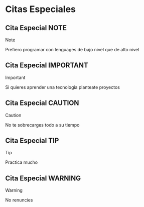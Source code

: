 <!-- Autor: Daniel Benjamin Perez Morales -->
<!-- GitHub: https://github.com/DanielPerezMoralesDev13 -->
<!-- Correo electrónico: danielperezdev@proton.me -->

# Citas Especiales

## Cita Especial NOTE

> [!NOTE]
> Prefiero programar con lenguages de bajo nivel que de alto nivel

## Cita Especial IMPORTANT

> [!IMPORTANT]
> Si quieres aprender una tecnologia planteate proyectos

## Cita Especial CAUTION

> [!CAUTION]
> No te sobrecarges todo a su tiempo

## Cita Especial TIP

> [!TIP]
> Practica mucho

## Cita Especial WARNING

> [!WARNING]
> No renuncies

